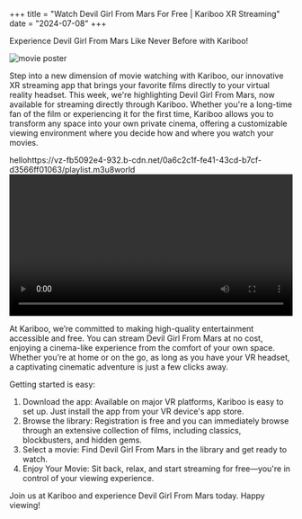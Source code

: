 +++
title = "Watch Devil Girl From Mars For Free | Kariboo XR Streaming"
date = "2024-07-08"
+++
<script src="https://cdn.jsdelivr.net/npm/hls.js@latest"></script>

Experience Devil Girl From Mars Like Never Before with Kariboo!

<img src="https://filmhub-poster-server.b-cdn.net/bwtn-pgz8_devil_girl_from_mars_16x9.jpg" alt="movie poster" loading="lazy">

Step into a new dimension of movie watching with Kariboo, our innovative XR streaming app that brings your favorite films directly to your virtual reality headset. This week, we're highlighting Devil Girl From Mars, now available for streaming directly through Kariboo. Whether you're a long-time fan of the film or experiencing it for the first time, Kariboo allows you to transform any space into your own private cinema, offering a customizable viewing environment where you decide how and where you watch your movies.

hellohttps://vz-fb5092e4-932.b-cdn.net/0a6c2c1f-fe41-43cd-b7cf-d3566ff01063/playlist.m3u8world
<video id="video" width="100%" controls></video>

At Kariboo, we’re committed to making high-quality entertainment accessible and free. You can stream Devil Girl From Mars at no cost, enjoying a cinema-like experience from the comfort of your own space. Whether you’re at home or on the go, as long as you have your VR headset, a captivating cinematic adventure is just a few clicks away.

Getting started is easy:

1. Download the app: Available on major VR platforms, Kariboo is easy to set up. Just install the app from your VR device's app store.
2. Browse the library: Registration is free and you can immediately browse through an extensive collection of films, including classics, blockbusters, and hidden gems.
3. Select a movie: Find Devil Girl From Mars in the library and get ready to watch.
4. Enjoy Your Movie: Sit back, relax, and start streaming for free—you're in control of your viewing experience.

Join us at Kariboo and experience Devil Girl From Mars today. Happy viewing!

  
<script>
  var video = document.getElementById('video');
  if(Hls.isSupported()) {
    var hls = new Hls();
    hls.loadSource('https://vz-fb5092e4-932.b-cdn.net/0a6c2c1f-fe41-43cd-b7cf-d3566ff01063/playlist.m3u8');
    hls.attachMedia(video);
    hls.on(Hls.Events.MANIFEST_PARSED,function() {
      video.play();
  });
 }
 // hls.js is not supported on platforms that do not have Media Source Extensions (MSE) enabled.
 // When the browser has built-in HLS support (check using `canPlayType`), we can provide an HLS manifest (i.e. .m3u8 URL) directly to the video element throught the `src` property.
 // This is using the built-in support of the plain video element, without using hls.js.
  else if (video.canPlayType('application/vnd.apple.mpegurl')) {
    video.src = 'https://vz-fb5092e4-932.b-cdn.net/0a6c2c1f-fe41-43cd-b7cf-d3566ff01063/playlist.m3u8';
    video.addEventListener('canplay',function() {
      video.play();
    });
  }
</script>
